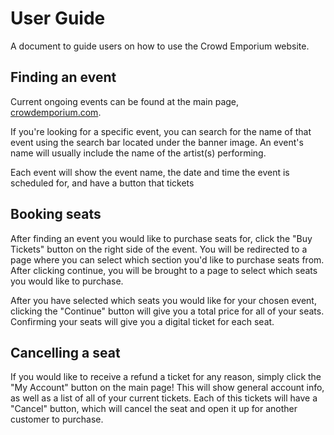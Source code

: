 # User Guide
A document to guide users on how to use the Crowd Emporium website.

## Finding an event
Current ongoing events can be found at the main page, [crowdemporium.com](http://127.0.0.1:8000/website/events.html).

If you're looking for a specific event, you can search for the name of that event using the search bar located under the banner image.
An event's name will usually include the name of the artist(s) performing.

Each event will show the event name, the date and time the event is scheduled for, and have a button that tickets

## Booking seats
After finding an event you would like to purchase seats for, click the "Buy Tickets" button on the right side of the event.
You will be redirected to a page where you can select which section you'd like to purchase seats from.
After clicking continue, you will be brought to a page to select which seats you would like to purchase.

After you have selected which seats you would like for your chosen event, clicking the "Continue" button will give you a total price for all of your seats.
Confirming your seats will give you a digital ticket for each seat.

## Cancelling a seat
If you would like to receive a refund a ticket for any reason, simply click the "My Account" button on the main page!
This will show general account info, as well as a list of all of your current tickets.
Each of this tickets will have a "Cancel" button, which will cancel the seat and open it up for another customer to purchase.